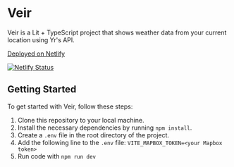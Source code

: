 # Veir

Veir is a Lit + TypeScript project that shows weather data from your current location using Yr's API.

[Deployed on Netlify](https://veir.netlify.app)

[![Netlify Status](https://api.netlify.com/api/v1/badges/4112ac71-c808-45e5-903b-6d2fbe07e9a2/deploy-status)](https://app.netlify.com/sites/veir/deploys)

## Getting Started

To get started with Veir, follow these steps:

1. Clone this repository to your local machine.
2. Install the necessary dependencies by running `npm install`.
3. Create a `.env` file in the root directory of the project.
4. Add the following line to the `.env` file: `VITE_MAPBOX_TOKEN=<your Mapbox token>`
5. Run code with `npm run dev`

<!-- The `.env` file is used to store environment variables for the project. In this case, we need to create a `VITE_MAPBOX_TOKEN` variable and assign it a value that is a token from Mapbox. This token is used to access the Mapbox API, which is used to display the map in the application. -->
